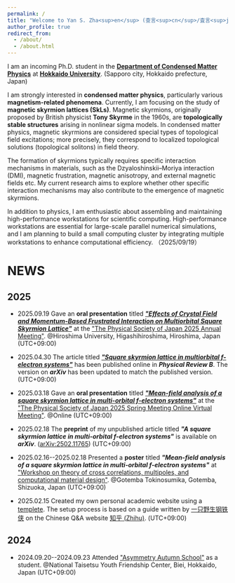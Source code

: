```yaml
---
permalink: /
title: "Welcome to Yan S. Zha<sup>en</sup> (查言<sup>cn</sup>/査言<sup>jp</sup>)'s homepage!"
author_profile: true
redirect_from: 
  - /about/
  - /about.html
---
```

I am an incoming Ph.D. student in the **[Department of Condensed Matter Physics](https://www2.sci.hokudai.ac.jp/gs/en/dcmp)** at **[Hokkaido University](https://www.global.hokudai.ac.jp/)**. (Sapporo city, Hokkaido prefecture, Japan) 

I am strongly interested in **condensed matter physics**, particularly various **magnetism-related phenomena**. 
Currently, I am focusing on the study of **magnetic skyrmion lattices (SkLs)**. 
Magnetic skyrmions, originally proposed by British physicist **Tony Skyrme** in the 1960s, are **topologically stable structures** arising in nonlinear sigma models. 
In condensed matter physics, magnetic skyrmions are considered special types of topological field excitations; more precisely, they correspond to localized topological solutions (topological solitons) in field theory.

The formation of skyrmions typically requires specific interaction mechanisms in materials, such as the Dzyaloshinskii–Moriya interaction (DMI), magnetic frustration, magnetic anisotropy, and external magnetic fields etc. 
My current research aims to explore whether other specific interaction mechanisms may also contribute to the emergence of magnetic skyrmions.

In addition to physics, I am enthusiastic about assembling and maintaining high-performance workstations for scientific computing. 
High-performance workstations are essential for large-scale parallel numerical simulations, and I am planning to build a small computing cluster by integrating multiple workstations to enhance computational efficiency.
（2025/09/19）

NEWS
======

## 2025
* 2025.09.19 Gave an **oral presentation** titled ***["Effects of Crystal Field and Momentum-Based Frustrated Interaction on Multiorbital Square Skyrmion Lattice"](https://onsite.gakkai-web.net/jps/jps_search/2025au/data2/html/program08.html#j19aSK314)*** at the ["The Physical Society of Japan 2025 Annual Meeting"](https://www.jps.or.jp/english/). @Hiroshima University, Higashihiroshima, Hiroshima, Japan (UTC+09:00)


* 2025.04.30 The article titled ***["Square skyrmion lattice in multiorbital f-electron systems"](https://journals.aps.org/prb/abstract/10.1103/PhysRevB.111.165155)*** has been published online in ***Physical Review B***. The version on ***arXiv*** has been updated to match the published version. (UTC+09:00)

* 2025.03.18 Gave an **oral presentation** titled ***["Mean-field analysis of a square skyrmion lattice in multi-orbital f-electron systems"](https://onsite.gakkai-web.net/jps/jps_search/2025sp/data2/html/program08.html#j18pH2)*** at the ["The Physical Society of Japan 2025 Spring Meeting Online Virtual Meeting"](https://www.jps.or.jp/english/meetings-and-awards/spring/spring-meeting.html). @Online (UTC+09:00)

* 2025.02.18 The **preprint** of my unpublished article titled ***"A square skyrmion lattice in multi-orbital f-electron systems"*** is available on ***arXiv***. ([arXiv:2502.11765](https://arxiv.org/abs/2502.11765)) (UTC+09:00)

* 2025.02.16--2025.02.18 Presented a **poster** titled ***"Mean-field analysis of a square skyrmion lattice in multi-orbital f-electron systems"*** at ["Workshop on theory of cross correlations, multipoles, and
computational material design"](https://asymmetry.hiroshima-u.ac.jp/event/2532). @Gotemba Tokinosumika, Gotemba, Shizuoka, Japan (UTC+09:00)


* 2025.02.15 Created my own personal academic website using a [templete](https://github.com/academicpages/academicpages.github.io). The setup process is based on a guide written by [一只野生钢铁侠](https://www.zhihu.com/people/91-53-41-34) on the Chinese Q&A website [知乎 (Zhihu)](https://zhuanlan.zhihu.com/p/711554540). (UTC+09:00)


## 2024
* 2024.09.20--2024.09.23 Attended ["Asymmetry Autumn School"](https://asymmetry.hiroshima-u.ac.jp/event/1097) as a student. @National Taisetsu Youth Friendship Center, Biei, Hokkaido, Japan (UTC+09:00)
